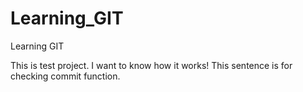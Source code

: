 Learning_GIT
============

Learning GIT

This is test project. I want to know how it works! This sentence is for checking commit function.